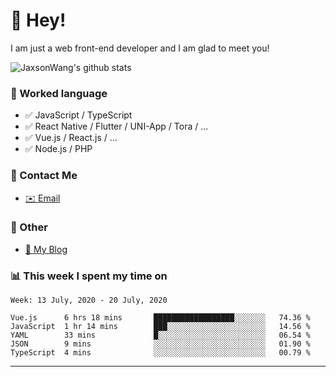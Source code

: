# 👋 Hey!

I am just a web front-end developer and I am glad to meet you!

![JaxsonWang's github stats](https://github-readme-stats.vercel.app/api?username=JaxsonWang&&show_icons=true&&title_color=1abc9c&&icon_color=1abc9c)


### 📝 Worked language

- ✅ JavaScript / TypeScript
- ✅ React Native / Flutter / UNI-App / Tora / ...
- ✅ Vue.js / React.js / ...
- ✅ Node.js / PHP

### 📮 Contact Me

- [✉️ Email](mailto:i@iiong.com)

### 🤪 Other

- [📌 My Blog](https://iiong.com)

### 📊 This week I spent my time on

<!--START_SECTION:waka-->
```text
Week: 13 July, 2020 - 20 July, 2020

Vue.js      6 hrs 18 mins       ██████████████████░░░░░░░   74.36 % 
JavaScript  1 hr 14 mins        ███░░░░░░░░░░░░░░░░░░░░░░   14.56 % 
YAML        33 mins             █░░░░░░░░░░░░░░░░░░░░░░░░   06.54 % 
JSON        9 mins              ░░░░░░░░░░░░░░░░░░░░░░░░░   01.90 % 
TypeScript  4 mins              ░░░░░░░░░░░░░░░░░░░░░░░░░   00.79 %
```
<!--END_SECTION:waka-->

---
